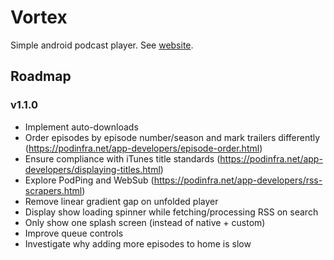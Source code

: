 # Vortex

Simple android podcast player. See [website](https://bogosorter.github.io/vortex/).

## Roadmap

### v1.1.0
- Implement auto-downloads
- Order episodes by episode number/season and mark trailers differently (https://podinfra.net/app-developers/episode-order.html)
- Ensure compliance with iTunes title standards (https://podinfra.net/app-developers/displaying-titles.html)
- Explore PodPing and WebSub (https://podinfra.net/app-developers/rss-scrapers.html)
- Remove linear gradient gap on unfolded player
- Display show loading spinner while fetching/processing RSS on search
- Only show one splash screen (instead of native + custom)
- Improve queue controls
- Investigate why adding more episodes to home is slow
